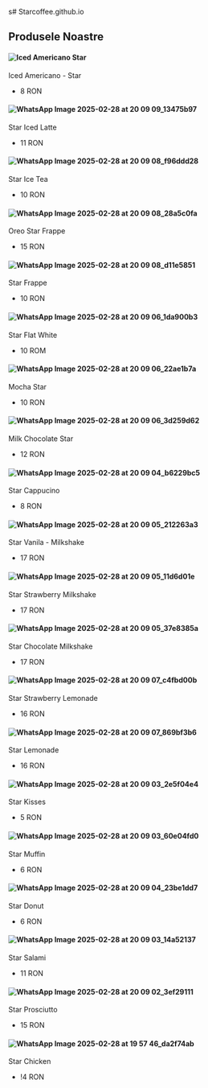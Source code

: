 s# Starcoffee.github.io

## Produsele Noastre

#### ![Iced Americano Star](https://github.com/user-attachments/assets/8ccb18f1-68e0-483c-a30b-059f7d91c90f) 
Iced Americano - Star
  - 8 RON
    
#### ![WhatsApp Image 2025-02-28 at 20 09 09_13475b97](https://github.com/user-attachments/assets/bb0f5bd4-5d6c-45e8-b447-f2ba16e403a4)
Star Iced Latte
  - 11 RON

#### ![WhatsApp Image 2025-02-28 at 20 09 08_f96ddd28](https://github.com/user-attachments/assets/d390428e-3efd-46b2-b927-c755cb664168)
Star Ice Tea
  - 10 RON

#### ![WhatsApp Image 2025-02-28 at 20 09 08_28a5c0fa](https://github.com/user-attachments/assets/1c5bea30-3d2f-4889-a5a1-8d754b0f4c5d)
Oreo Star Frappe
  - 15 RON

#### ![WhatsApp Image 2025-02-28 at 20 09 08_d11e5851](https://github.com/user-attachments/assets/fc1594d4-4260-4be3-9078-4554d22fe95c)
Star Frappe
  - 10 RON

#### ![WhatsApp Image 2025-02-28 at 20 09 06_1da900b3](https://github.com/user-attachments/assets/66e9f041-ffb5-4f9e-9831-eed66b349702)
Star Flat White
  - 10 ROM
    
#### ![WhatsApp Image 2025-02-28 at 20 09 06_22ae1b7a](https://github.com/user-attachments/assets/7e5199bc-e8d5-4ed2-b8be-cb1dd54be67f)
Mocha Star
  - 10 RON

#### ![WhatsApp Image 2025-02-28 at 20 09 06_3d259d62](https://github.com/user-attachments/assets/e01c0cd0-c28e-438c-9b8a-cd29bf11b4f6)
Milk Chocolate Star
  - 12 RON

#### ![WhatsApp Image 2025-02-28 at 20 09 04_b6229bc5](https://github.com/user-attachments/assets/0a48cd0f-38c1-4714-82c9-c84599a5c9ed)
Star Cappucino
  - 8 RON

#### ![WhatsApp Image 2025-02-28 at 20 09 05_212263a3](https://github.com/user-attachments/assets/e02f9c5e-9c36-4945-a067-16e0b82862f8)
Star Vanila - Milkshake
  - 17 RON

#### ![WhatsApp Image 2025-02-28 at 20 09 05_11d6d01e](https://github.com/user-attachments/assets/af97ecda-16cb-41f8-8644-97f7872c3280)
Star Strawberry Milkshake
  - 17 RON

#### ![WhatsApp Image 2025-02-28 at 20 09 05_37e8385a](https://github.com/user-attachments/assets/1f3bf6b0-2cb3-488e-adbb-cf0ca0a0d58e)
Star Chocolate Milkshake
  - 17 RON

#### ![WhatsApp Image 2025-02-28 at 20 09 07_c4fbd00b](https://github.com/user-attachments/assets/2a25529c-7292-4353-a554-948cfa9e6524)
Star Strawberry Lemonade
  - 16 RON

#### ![WhatsApp Image 2025-02-28 at 20 09 07_869bf3b6](https://github.com/user-attachments/assets/c1aa2ba6-ff9a-4fc4-b8b1-ac4668e10597)
Star Lemonade
  - 16 RON

#### ![WhatsApp Image 2025-02-28 at 20 09 03_2e5f04e4](https://github.com/user-attachments/assets/a8134f35-50a3-44b7-abfb-741de74b9654)
Star Kisses
  - 5 RON

#### ![WhatsApp Image 2025-02-28 at 20 09 03_60e04fd0](https://github.com/user-attachments/assets/9fbcf41f-4612-4ce1-90de-5ad1a4bb55a9)
Star Muffin
  - 6 RON
    
#### ![WhatsApp Image 2025-02-28 at 20 09 04_23be1dd7](https://github.com/user-attachments/assets/d03c0279-9558-4ba7-8bc7-618e5056928a)
Star Donut
  - 6 RON
    
#### ![WhatsApp Image 2025-02-28 at 20 09 03_14a52137](https://github.com/user-attachments/assets/ea0c4640-2580-445e-976e-b0e58770277b)
Star Salami 
  - 11 RON
    
#### ![WhatsApp Image 2025-02-28 at 20 09 02_3ef29111](https://github.com/user-attachments/assets/ada211b9-1e81-41c2-9306-84d48b9a4b14)
Star Prosciutto
  - 15 RON

#### ![WhatsApp Image 2025-02-28 at 19 57 46_da2f74ab](https://github.com/user-attachments/assets/cfac51ed-4d2c-43fd-baad-deca2ffaf8e6)
Star Chicken
  - !4 RON

























      
